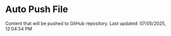 # Auto Push File

Content that will be pushed to GitHub repository.
Last updated: 07/05/2025, 12:04:54 PM